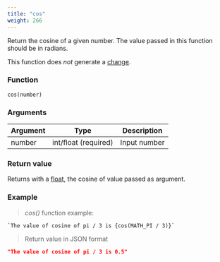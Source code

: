 ```yaml
---
title: "cos"
weight: 266
---
```


Return the cosine of a given number. The value passed in this function should be in radians.

This function does *not* generate a [change](../../../overview/changes).

### Function

`cos(number)`

### Arguments

Argument | Type                 | Description
-------- | -------------------- | ------------
number   | int/float (required) | Input number

### Return value

Returns with a [float](../../../data-types/float), the cosine of value passed as argument.

### Example

> _cos()_ function example:

```thingsdb,json_response
`The value of cosine of pi / 3 is {cos(MATH_PI / 3)}`
```

> Return value in JSON format

```json
"The value of cosine of pi / 3 is 0.5"
```
